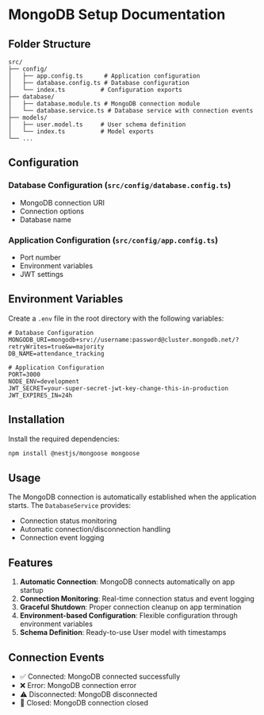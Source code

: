 # MongoDB Setup Documentation

## Folder Structure

```
src/
├── config/
│   ├── app.config.ts      # Application configuration
│   ├── database.config.ts # Database configuration
│   └── index.ts          # Configuration exports
├── database/
│   ├── database.module.ts # MongoDB connection module
│   └── database.service.ts # Database service with connection events
├── models/
│   ├── user.model.ts     # User schema definition
│   └── index.ts          # Model exports
└── ...
```

## Configuration

### Database Configuration (`src/config/database.config.ts`)
- MongoDB connection URI
- Connection options
- Database name

### Application Configuration (`src/config/app.config.ts`)
- Port number
- Environment variables
- JWT settings

## Environment Variables

Create a `.env` file in the root directory with the following variables:

```env
# Database Configuration
MONGODB_URI=mongodb+srv://username:password@cluster.mongodb.net/?retryWrites=true&w=majority
DB_NAME=attendance_tracking

# Application Configuration
PORT=3000
NODE_ENV=development
JWT_SECRET=your-super-secret-jwt-key-change-this-in-production
JWT_EXPIRES_IN=24h
```

## Installation

Install the required dependencies:

```bash
npm install @nestjs/mongoose mongoose
```

## Usage

The MongoDB connection is automatically established when the application starts. The `DatabaseService` provides:

- Connection status monitoring
- Automatic connection/disconnection handling
- Connection event logging

## Features

1. **Automatic Connection**: MongoDB connects automatically on app startup
2. **Connection Monitoring**: Real-time connection status and event logging
3. **Graceful Shutdown**: Proper connection cleanup on app termination
4. **Environment-based Configuration**: Flexible configuration through environment variables
5. **Schema Definition**: Ready-to-use User model with timestamps

## Connection Events

- ✅ Connected: MongoDB connected successfully
- ❌ Error: MongoDB connection error
- ⚠️ Disconnected: MongoDB disconnected
- 🔌 Closed: MongoDB connection closed 